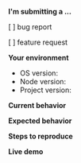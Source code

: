 <!-- ISSUES MISSING IMPORTANT INFORMATION MAY BE CLOSED WITHOUT INVESTIGATION. -->

**I'm submitting a ...** 
<!--  (check one with "x") -->
[ ] bug report

[ ] feature request

<!-- 
Open cmd
- To get OS version: `systeminfo | findstr /B /C:\"version\"`
- To get Node version: `node -v`
-->
**Your environment**
- OS version:
- Node version:
- Project version:

**Current behavior**
<!-- Describe how the bug manifests. -->

**Expected behavior**
<!-- Describe what the behavior would be without the bug. -->

**Steps to reproduce**
<!-- Please explain the steps required to duplicate the issue -->

**Live demo**
<!-- Live demo is optional but help the best to reproduce the bug -->

